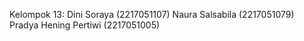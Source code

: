Kelompok 13:
Dini Soraya (2217051107)
Naura Salsabila (2217051079)
Pradya Hening Pertiwi (2217051005)
